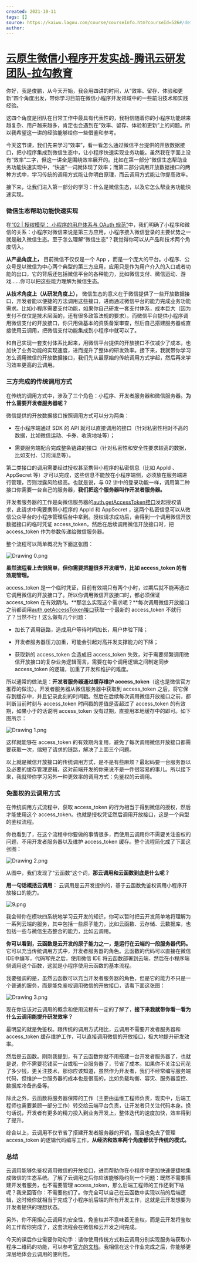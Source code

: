 ```yaml
---
created: 2021-10-11
tags: []
source: https://kaiwu.lagou.com/course/courseInfo.htm?courseId=526#/detail/pc?id=5092
author: 
---
```


# [云原生微信小程序开发实战-腾讯云研发团队-拉勾教育](https://kaiwu.lagou.com/course/courseInfo.htm?courseId=526#/detail/pc?id=5092)


你好，我是俊鹏，从今天开始，我会用四讲的时间，从“效率、留存、体验和更新”四个角度出发，带你学习目前在微信小程序开发领域中的一些前沿技术和实践经验。

这四个角度是团队在日常工作中最具有代表性的，我相信随着你的小程序功能越来越复杂、用户越来越多，肯定也会遇到在“效率、留存、体验和更新”上的问题。所以我希望这一讲的经验能够给你一些借鉴和参考。

今天这节课，我们先来学习“效率”，看一看怎么通过微信平台提供的开放数据接口，把小程序集成到微信生态中，让小程序快速实现业务功能。虽然我在字面上没有“效率”二字，但这一讲全是围绕效率展开的。比如在第一部分“微信生态帮助业务功能快速实现中，“快速”一词就体现了效率；而第二部分调用开放数据接口的两种方式中，学习传统的调用方式能让你明白原理，而云调用方式能让你提高效率。

接下来，让我们进入第一部分的学习：什么是微信生态，以及它怎么帮业务功能快速实现。

### 微信生态帮助功能快速实现

在[“02 | 授权模型： 小程序的用户体系与 OAuth 规范”](https://kaiwu.lagou.com/course/courseInfo.htm?courseId=526#/detail/pc?id=5095)中，我们明确了小程序和微信的关系：小程序对微信来说是第三方应用，小程序接入微信登录的主要优势之一就是融入微信生态。至于怎么理解“微信生态”？我觉得你可以从产品和技术两个角度切入。

**从产品角度上，** 目前微信不仅仅是一个 App ，而是一个庞大的平台。小程序、公众号是以微信为中心两个典型的第三方应用，应用只是作为用户介入的入口或者功能的出口，它的背后还包括微信平台的各种能力，比如微信支付、微信运动、游戏……你可以把这些能力理解为微信生态。

**从技术角度上（从研发角度上），** 微信生态的意义在于微信提供了一些开放数据接口，开发者能以便捷的方法调用这些接口，进而通过微信平台的能力完成业务功能需求。比如小程序需要支付功能，如果你自己研发一套支付体系，成本巨大（因为支付不仅仅是技术层面的，还有很多政策法规的要求）。而微信平台提供小程序调用微信支付的开放接口，你只用做基本的资质备案审查，然后自己搭建服务器或直接使用云调用，把微信支付功能集成到小程序中就可以了。

和自己实现一套支付体系比起来，用微信平台提供的开放接口不仅减少了成本，也加快了业务功能的实现速度，进而提升了整体的研发效率。接下来，我就带你学习怎么调用微信的开放数据接口，我们先从最原始的传统调用方式学起，然后再来学习效率更高的云调用。

### 三方完成的传统调用方式

在传统的调用方式中，涉及了三个角色：小程序、开发者服务器和微信服务器。**为什么需要开发者服务器呢？**

微信提供的开放数据接口按照调用方式可以分为两类：

-   在小程序端通过 SDK 的 API 就可以直接调用的接口（针对私密性相对不高的数据，比如微信运动、卡券、收货地址等）；
    
-   需要服务端配合完成整条链路的接口（针对私密性和安全性要求较高的数据，比如支付、订阅消息等）。
    

第二类接口的调用需要经过授权甚至携带小程序的私密信息（比如 AppId 、AppSecret 等）才可以完成，这些信息不能放在小程序端侧，必须放在服务端进行管理，否则泄露风险极高。也就是说，与 02 讲中的登录功能一样，调用第二种接口你需要一台自己的服务器，**我们把这个服务器叫作开发者服务器。**

开发者服务器的工作是向微信服务器的[auth.getAccessToken接口](https://developers.weixin.qq.com/miniprogram/dev/api-backend/open-api/access-token/auth.getAccessToken.html)发起授权请求，此请求中需要携带小程序的 AppId 和 AppSecret ，这两个私密信息可以从微信公众平台的小程序管理后台中拿到。授权请求成功后，会得到一个调用微信开放数据接口的临时凭证 access\_token，然后在后续调用微信开放接口时，把 access\_token 作为参数传递给微信服务器。

整个流程可以简单概况为下面这张图：

![Drawing 0.png](https://s0.lgstatic.com/i/image/M00/71/10/Ciqc1F-86tSAdW1nAABQ11fRork280.png)

**虽然流程看上去很简单，但你需要把握很多开发细节，比如 access\_token 的有效期管理。**

access\_token 是一个临时凭证，目前有效期只有两个小时，过期后就不能再通过它调用微信的开放接口了。所以你调用微信开放接口时，都必须保证 access\_token 在有效期内。\*\*那怎么实现这个需求呢？\*\*每次调用微信开放接口之前都调用[auth.getAccessToken接口](https://developers.weixin.qq.com/miniprogram/dev/api-backend/open-api/access-token/auth.getAccessToken.html)获取一个最新的 access\_token 不就行了？当然不行！这么做有几个问题：

-   加长了调用链路，造成用户等待时间加长，用户体验下降；
    
-   开发者服务器压力加重，可能会引起对高并发支撑能力的下降；
    
-   获取新的 access\_token 会造成旧 access\_token 失效，对于需要频繁调用微信开放接口的复杂业务逻辑而言，需要在每个调用逻辑之间制定同步 access\_token 的逻辑，加重了开发和维护的难度。
    

所以通常的做法是：**开发者服务器通过缓存维护 access\_token**（这也是微信官方推荐的做法）。开发者服务器从微信服务器中获取到 access\_token 之后，将它保存到缓存中，并且记录此刻的时间戳。然后在后续每次调用微信开放接口之前，都判断当前时刻与 access\_token 时间戳的差值是否超过了 access\_token 的有效期，如果小于的话说明 access\_token 没有过期，直接用本地缓存中的即可。如下图所示：

![Drawing 1.png](https://s0.lgstatic.com/i/image/M00/71/1C/CgqCHl-86uGAVPLKAACC7hhOFL8438.png)

这样就能够在 access\_token 的有效期内复用，避免了每次调用微信开放接口都需要获取一次，缩短了请求的链路，解决了上面三个问题。

以上就是微信开放接口的传统调用方式，是不是有些麻烦？最起码要一台服务器以及必要的缓存管理逻辑，这对前端开发的你来说不是一件很容易的事儿。所以接下来，我就带你学习另外一种更效率的调用方式：免鉴权的云调用。

### 免鉴权的云调用方式

在传统调用方式流程中，获取 access\_token 的行为相当于得到微信的授权，然后才能使用这个 access\_token。也就是授权凭证然后调用开放接口，这是一个典型的鉴权流程。

你也看到了，在这个流程中你要做的事情很多，而使用云调用你不需要关注鉴权的问题，不用开发者服务器以及维护 access\_token 缓存。整个流程简化成了下面这张图：

![Drawing 2.png](https://s0.lgstatic.com/i/image/M00/71/10/Ciqc1F-86uiAY4kxAAAf7K9QlVo322.png)

从图中，我们发现了“云函数”这个词，**那云调用和云函数到底是什么呢？**

**用一句话概括云调用：** 云调用是云开发提供的，基于云函数免鉴权调用小程序开放接口的能力。

![9.png](https://s0.lgstatic.com/i/image/M00/80/29/Ciqc1F_QgmKAc3gJAAB5cidAM5U409.png)

我会带你在模块四系统地学习云开发的知识，你可以暂时把云开发简单地将理解为一系列云端的服务，其中包括一些原子能力，比如云函数、云存储、云数据库，也包括一些与微信生态整合的能力，比如云调用。

**你可以看到，云函数是云开发的原子能力之一，是运行在云端的一段服务器代码。** 它可以充当传统调用方式中，开发者服务器的角色。云函数的代码可以直接在微信IDE中编写，代码写完之后，使用微信 IDE 将云函数部署到云端，然后在小程序端侧调用这个函数，这就是小程序使用云函数的基本流程。

我要强调的是，虽然云函数可以充当开发者服务器的角色，但是它的能力不只是一个普通的服务，而是能免鉴权调用微信的开放接口，请看下面这张图：

![Drawing 3.png](https://s0.lgstatic.com/i/image/M00/71/1C/CgqCHl-860SAQIS_AABAYsgou5Q665.png)

现在你应该对云调用的概念和使用流程有一定的了解了，**接下来我就带你看一看为什么云调用能提升研发效率？**

最明显的就是免鉴权。跟传统的调用方式相比，云调用不需要开发者服务器和 access\_token 缓存维护工作，可以直接调用微信的开放接口，极大地提升研发效率。

然后是云函数。刚刚我提到，有了云函数你就不用搭建一台开发者服务器了，也就是说，你不需要花钱买一台或租一台服务器了，节省了成本。如果你不关注公司花了多少钱，更关注技术，那你应该知道，虽然作为开发者，我们不经常编写服务端代码，但维护一台服务器的成本也是很高的，比如负载均衡、容灾、服务器监控、数据库冷备热备等。

除此之外，云函数将服务器保障的工作（主要由运维工程师负责，现实中，后端工程师也需要兼顾一部分工作）转交给云端平台负责，让开发者只关注代码本身。换句话说，开发者有更多的精力投入到业务开发上，整体迭代的速度加快，效率得到了提升。

综合以上，云调用不仅节省了搭建开发者服务器的开销，而且也免去了管理 access\_token 的逻辑代码编写工作，**从经济和效率两个角度都优于传统的模式。**

### 总结

云调用能够免鉴权调用微信的开放接口，进而帮助你在小程序中更加快速便捷地集成微信的生态系统。了解了云调用之后你应该能够隐约到一个问题：既然不需要搭建开发者服务，也不需要管理 access\_token，那么后端工程师的工作还剩下啥呢？我来回答你：不需要他们了。你完全可以自己在云函数中实现以前的后端逻辑，这时候你就相当于完成了小程序前后端的所有开发工作，这就是云开发想要为开发者提供的理想状态。

另外，你不用担心云调用的安全性，免鉴权并不意味着无鉴权，而是云开发将鉴权的工作帮你完成了，这套流程会在微信和云开发之间完成。

今天的课后作业需要你动动手：请你使用传统方式和云调用分别实现服务端获取小程序二维码的功能，可以参考[官方的文档](https://developers.weixin.qq.com/miniprogram/dev/api-backend/open-api/qr-code/wxacode.createQRCode.html)。我相信在这个作业完成之后，你能够更深层地体会云调用的便利性。

